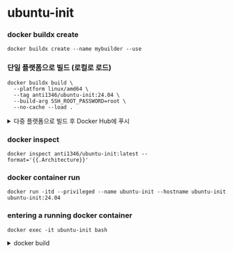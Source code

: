 # ubuntu-init
### docker buildx create
```
docker buildx create --name mybuilder --use
```
### 단일 플랫폼으로 빌드 (로컬로 로드)
```
docker buildx build \
  --platform linux/amd64 \
  --tag anti1346/ubuntu-init:24.04 \
  --build-arg SSH_ROOT_PASSWORD=root \
  --no-cache --load .  
```
<details>
<summary>다중 플랫폼으로 빌드 후 Docker Hub에 푸시</summary>

### docker buildx build & push
```
docker buildx build \
  --platform linux/amd64,linux/arm64 \
  --tag anti1346/ubuntu-init:24.04 \
  --build-arg SSH_ROOT_PASSWORD=root \
  --no-cache --push .  
```
</details>

### docker inspect
```
docker inspect anti1346/ubuntu-init:latest --format='{{.Architecture}}'
```
### docker container run
```
docker run -itd --privileged --name ubuntu-init --hostname ubuntu-init ubuntu-init:24.04
```
### entering a running docker container
```
docker exec -it ubuntu-init bash
```

<details>
<summary>docker build</summary>

### docker build
```
docker build --tag anti1346/ubuntu-init:amd64 .
```
### docker tag change
```
docker image tag anti1346/ubuntu-init:amd64 anti1346/ubuntu-init:22.04
```
### docker pull
```
docker pull anti1346/ubuntu-init:22.04
```
### docker container run
```
docker run -d --privileged --name ubuntu-init --hostname ubuntu-init anti1346/ubuntu-init:22.04 /sbin/init
```
### entering a running docker container
```
docker exec -it ubuntu-init bash
```

</details>
